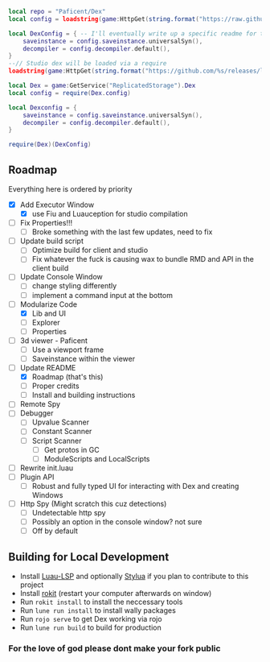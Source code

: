 ```lua
local repo = "Paficent/Dex"
local config = loadstring(game:HttpGet(string.format("https://raw.githubusercontent.com/%s/main/src/config.luau", repo)))(1)

local DexConfig = { -- I'll eventually write up a specific readme for the config format
    saveinstance = config.saveinstance.universalSyn(),
    decompiler = config.decompiler.default(),
}
--// Studio dex will be loaded via a require
loadstring(game:HttpGet(string.format("https://github.com/%s/releases/latest/download/Dex.luau", repo)))(DexConfig)
```

```lua
local Dex = game:GetService("ReplicatedStorage").Dex
local config = require(Dex.config)

local Dexconfig = {
	saveinstance = config.saveinstance.universalSyn(),
	decompiler = config.decompiler.default(),
}

require(Dex)(DexConfig)
```

## Roadmap
Everything here is ordered by priority

- [x] Add Executor Window
    - [x] use Fiu and Luauception for studio compilation
- [ ] Fix Properties!!!
    - [ ] Broke something with the last few updates, need to fix
- [ ] Update build script
    - [ ] Optimize build for client and studio
    - [ ] Fix whatever the fuck is causing wax to bundle RMD and API in the client build
- [ ] Update Console Window
    - [ ] change styling differently
    - [ ] implement a command input at the bottom
- [ ] Modularize Code
    - [x] Lib and UI
    - [ ] Explorer
    - [ ] Properties
- [ ] 3d viewer - Paficent
    - [ ] Use a viewport frame
    - [ ] Saveinstance within the viewer    
- [ ] Update README
    - [x] Roadmap (that's this)
    - [ ] Proper credits
    - [ ] Install and building instructions
- [ ] Remote Spy
- [ ] Debugger
    - [ ] Upvalue Scanner
    - [ ] Constant Scanner
    - [ ] Script Scanner
        - [ ] Get protos in GC
        - [ ] ModuleScripts and LocalScripts
- [ ] Rewrite init.luau
- [ ] Plugin API
    - [ ] Robust and fully typed UI for interacting with Dex and creating Windows
- [ ] Http Spy (Might scratch this cuz detections)
    - [ ] Undetectable http spy
    - [ ] Possibly an option in the console window? not sure
    - [ ] Off by default

## Building for Local Development
- Install [Luau-LSP](https://github.com/JohnnyMorganz/luau-lsp) and optionally [Stylua](https://marketplace.visualstudio.com/items?itemName=JohnnyMorganz.stylua) if you plan to contribute to this project
- Install [rokit](https://github.com/rojo-rbx/rokit/releases/latest) (restart your computer afterwards on window)
- Run `rokit install` to install the neccessary tools
- Run `lune run install` to install wally packages
- Run `rojo serve` to get Dex working via rojo
- Run `lune run build` to build for production


### For the love of god please dont make your fork public